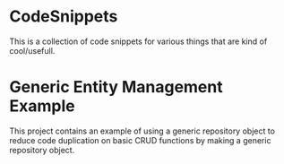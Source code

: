 # CodeSnippets
This is a collection of code snippets for various things that are kind of cool/usefull.

# Generic Entity Management Example
This project contains an example of using a generic repository object to reduce code duplication on basic CRUD functions by making a generic repository object.
